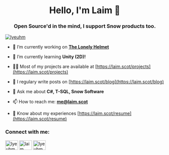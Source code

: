 <h1 align="center">Hello, I'm Laim 🧸</h1>
<h3 align="center">Open Source'd in the mind, I support Snow products too.</h3>

<p align="left"> <a href="https://twitter.com/lyeuhm" target="blank"><img src="https://img.shields.io/twitter/follow/lyeuhm?logo=twitter&style=for-the-badge" alt="lyeuhm" /></a> </p>

- 🔭 I’m currently working on **[The Lonely Helmet](https://tlh.laim.scot)**

- 🌱 I’m currently learning **Unity (2D)!**

- 👨‍💻 Most of my projects are available at [https://laim.scot/projects](https://laim.scot/projects)

- 📝 I regulary write posts on [https://laim.scot/blog](https://laim.scot/blog)

- 💬 Ask me about **C#, T-SQL, Snow Software**

- 📫 How to reach me: **me@laim.scot**

- 📄 Know about my experiences [https://laim.scot/resume](https://laim.scot/resume)

<h3 align="left">Connect with me:</h3>
<p align="left">
<a href="https://twitter.com/lyeuhm" target="blank"><img align="center" src="https://cdn.jsdelivr.net/npm/simple-icons@3.0.1/icons/twitter.svg" alt="lyeuhm" height="30" width="40" /></a>
<a href="https://linkedin.com/in/laim" target="blank"><img align="center" src="https://cdn.jsdelivr.net/npm/simple-icons@3.0.1/icons/linkedin.svg" alt="laim" height="30" width="40" /></a>
<a href="https://instagram.com/goosetuv" target="blank"><img align="center" src="https://cdn.jsdelivr.net/npm/simple-icons@3.0.1/icons/instagram.svg" alt="lyeuhm" height="30" width="40" /></a>
</p>
